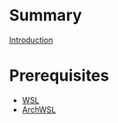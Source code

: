 # Summary

[Introduction](./README.md)

# Prerequisites
- [WSL](./pre/wsl.md)
- [ArchWSL](./pre/archwsl.md)
